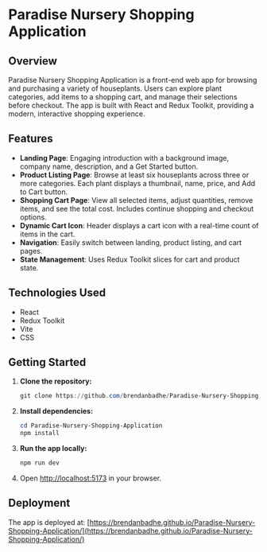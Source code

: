 # Paradise Nursery Shopping Application

## Overview

Paradise Nursery Shopping Application is a front-end web app for browsing and purchasing a variety of houseplants. Users can explore plant categories, add items to a shopping cart, and manage their selections before checkout. The app is built with React and Redux Toolkit, providing a modern, interactive shopping experience.

## Features

- **Landing Page**: Engaging introduction with a background image, company name, description, and a Get Started button.
- **Product Listing Page**: Browse at least six houseplants across three or more categories. Each plant displays a thumbnail, name, price, and Add to Cart button.
- **Shopping Cart Page**: View all selected items, adjust quantities, remove items, and see the total cost. Includes continue shopping and checkout options.
- **Dynamic Cart Icon**: Header displays a cart icon with a real-time count of items in the cart.
- **Navigation**: Easily switch between landing, product listing, and cart pages.
- **State Management**: Uses Redux Toolkit slices for cart and product state.

## Technologies Used

- React
- Redux Toolkit
- Vite
- CSS

## Getting Started

1. **Clone the repository:**

   ```powershell
   git clone https://github.com/brendanbadhe/Paradise-Nursery-Shopping-Application.git
   ```

2. **Install dependencies:**

   ```powershell
   cd Paradise-Nursery-Shopping-Application
   npm install
   ```

3. **Run the app locally:**

   ```powershell
   npm run dev
   ```

4. Open [http://localhost:5173](http://localhost:5173) in your browser.

## Deployment

The app is deployed at:
[https://brendanbadhe.github.io/Paradise-Nursery-Shopping-Application/](https://brendanbadhe.github.io/Paradise-Nursery-Shopping-Application/)
